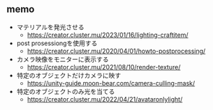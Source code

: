 ## memo

- マテリアルを発光させる
  - https://creator.cluster.mu/2023/01/16/lighting-craftitem/
- post prosessiongを使用する
  - https://creator.cluster.mu/2020/04/01/howto-postprocessing/
- カメラ映像をモニターに表示する
  - https://creator.cluster.mu/2021/08/10/render-texture/
- 特定のオブジェクトだけカメラに映す
  - https://unity-guide.moon-bear.com/camera-culling-mask/
- 特定のオブジェクトのみ光を当てる
  - https://creator.cluster.mu/2022/04/21/avataronlylight/
